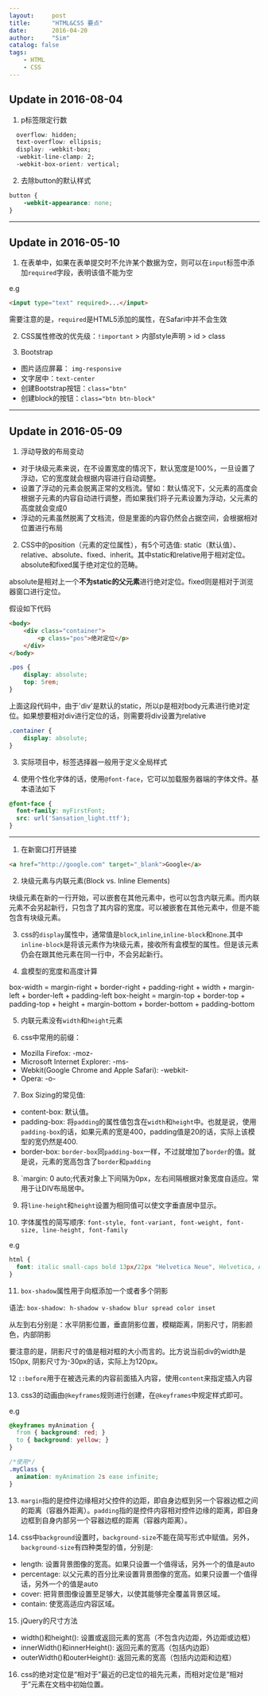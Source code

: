 ```yaml
---
layout:     post
title:      "HTML&CSS 要点"
date:       2016-04-20
author:     "Sim"
catalog: false
tags:
    - HTML
    - CSS
---
```


## Update in 2016-08-04
1. p标签限定行数

```css
  overflow: hidden;
  text-overflow: ellipsis;
  display: -webkit-box;
  -webkit-line-clamp: 2;
  -webkit-box-orient: vertical;
```

2. 去除button的默认样式

```css
button {
	-webkit-appearance: none;
}
```

---

## Update in 2016-05-10

1. 在表单中，如果在表单提交时不允许某个数据为空，则可以在`input`标签中添加`required`字段，表明该值不能为空

e.g

```html
<input type="text" required>...</input>
```

需要注意的是，`required`是HTML5添加的属性，在Safari中并不会生效

2. CSS属性修改的优先级：`!important` > 内部style声明 > id > class

3. Bootstrap

  * 图片适应屏幕： `img-responsive`
  * 文字居中：`text-center`
  * 创建Bootstrap按钮：`class="btn"`
  * 创建block的按钮：`class="btn btn-block"`

---

## Update in 2016-05-09

1. 浮动导致的布局变动

  * 对于块级元素来说，在不设置宽度的情况下，默认宽度是100%，一旦设置了浮动，它的宽度就会根据内容进行自动调整。
  * 设置了浮动的元素会脱离正常的文档流。譬如：默认情况下，父元素的高度会根据子元素的内容自动进行调整，而如果我们将子元素设置为浮动，父元素的高度就会变成0
  * 浮动的元素虽然脱离了文档流，但是里面的内容仍然会占据空间，会根据相对位置进行布局

2. CSS中的position（元素的定位属性），有5个可选值: static（默认值）、relative、absolute、fixed、inherit。其中static和relative用于相对定位。absolute和fixed属于绝对定位的范畴。

absolute是相对上一个**不为static的父元素**进行绝对定位。fixed则是相对于浏览器窗口进行定位。

假设如下代码

```html
<body>
	<div class="container">
		<p class="pos">绝对定位</p>
	</div>
</body>
```

```css
.pos {
	display: absolute;
	top: 5rem;
}
```

上面这段代码中，由于'div'是默认的static，所以p是相对body元素进行绝对定位。如果想要相对div进行定位的话，则需要将div设置为relative

```css
.container {
	display: absolute;
}
```


3. 实际项目中，标签选择器一般用于定义全局样式

4. 使用个性化字体的话，使用`@font-face`，它可以加载服务器端的字体文件。基本语法如下

```CSS
@font-face {
  font-family: myFirstFont;
  src: url('Sansation_light.ttf');
}
```

---
1. 在新窗口打开链接

```html
<a href="http://google.com" target="_blank">Google</a>
```

2. 块级元素与内联元素(Block vs. Inline Elements)

块级元素在新的一行开始，可以嵌套在其他元素中，也可以包含内联元素。而内联元素不会另起新行，只包含了其内容的宽度。可以被嵌套在其他元素中，但是不能包含有块级元素。

3. css的`display`属性中，通常值是`block`,`inline`,`inline-block`和`none`.其中`inline-block`是将该元素作为块级元素，接收所有盒模型的属性。但是该元素仍会在跟其他元素在同一行中，不会另起新行。

4. 盒模型的宽度和高度计算

box-width = margin-right + border-right + padding-right + width + margin-left + border-left + padding-left
box-height = margin-top + border-top + padding-top + height + margin-bottom + border-bottom + padding-bottom

5. 内联元素没有`width`和`height`元素

6. css中常用的前缀：

  * Mozilla Firefox: -moz-
  * Microsoft Internet Explorer: -ms-
  * Webkit(Google Chrome and Apple Safari): -webkit-
  * Opera: -o-

7. Box Sizing的常见值:

  * content-box: 默认值。
  * padding-box: 将`padding`的属性值包含在`width`和`height`中。也就是说，使用`padding-box`的话，如果元素的宽是400，padding值是20的话，实际上该模型的宽仍然是400.
  * border-box: `border-box`同`padding-box`一样，不过就增加了`border`的值。就是说，元素的宽高包含了`border`和`padding`

8. `margin: 0 auto;代表对象上下间隔为0px，左右间隔根据对象宽度自适应。常用于让DIV布局居中。

9. 将`line-height`和`height`设置为相同值可以使文字垂直居中显示。

10. 字体属性的简写顺序: `font-style, font-variant, font-weight, font-size, line-height, font-family`

e.g

```css
html {
  font: italic small-caps bold 13px/22px "Helvetica Neue", Helvetica, Arial, sans-serif;
}
```

11. `box-shadow`属性用于向框添加一个或者多个阴影

语法: `box-shadow: h-shadow v-shadow blur spread color inset`

从左到右分别是：水平阴影位置，垂直阴影位置，模糊距离，阴影尺寸，阴影颜色，内部阴影

要注意的是，阴影尺寸的值是相对框的大小而言的。比方说当前div的width是150px, 阴影尺寸为-30px的话，实际上为120px。

12 `::before`用于在被选元素的内容前面插入内容，使用`content`来指定插入内容

13. css3的动画由`@keyframes`规则进行创建，在`@keyframes`中规定样式即可。

e.g

```css
@keyframes myAnimation {
  from { background: red; }
  to { background: yellow; }
}

/*使用*/
.myClass {
  animation: myAnimation 2s ease infinite;
}
```

13. `margin`指的是控件边缘相对父控件的边距，即自身边框到另一个容器边框之间的距离（容器外距离）。`padding`指的是控件内容相对控件边缘的距离，即自身边框到自身内部另一个容器边框的距离（容器内距离）。

14. css中`background`设置时，`background-size`不能在简写形式中赋值。另外，`background-size`有四种类型的值，分别是:

  * length: 设置背景图像的宽高。如果只设置一个值得话，另外一个的值是auto
  * percentage: 以父元素的百分比来设置背景图像的宽高。如果只设置一个值得话，另外一个的值是auto
  * cover: 把背景图像设置至足够大，以使其能够完全覆盖背景区域。
  * contain: 使宽高适应内容区域。

15. jQuery的尺寸方法

  * width()和height(): 设置或返回元素的宽高（不包含内边距，外边距或边框）
  * innerWidth()和innerHeight(): 返回元素的宽高（包括内边距）
  * outerWidth()和outerHeight(): 返回元素的宽高（包括内边距和边框）

16. css的绝对定位是“相对于”最近的已定位的祖先元素，而相对定位是“相对于”元素在文档中初始位置。


